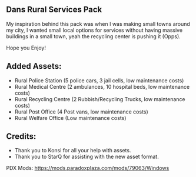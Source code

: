 ## Dans Rural Services Pack
My inspiration behind this pack was when I was making small towns around my city, I wanted small local options for services without having massive buildings in a small town, yeah the recycling center is pushing it (Opps).

Hope you Enjoy!

## Added Assets:
* Rural Police Station (5 police cars, 3 jail cells, low maintenance costs)
* Rural Medical Centre (2 ambulances, 10 hospital beds, low maintenance costs)
* Rural Recycling Centre (2 Rubbish/Recycling Trucks, low maintenance costs)
* Rural Post Office (4 Post vans, low maintenance costs)
* Rural Welfare Office (Low maintenance costs)

## Credits:
* Thank you to Konsi for all your help with assets.
* Thank you to StarQ for assisting with the new asset format.

PDX Mods: https://mods.paradoxplaza.com/mods/79063/Windows
